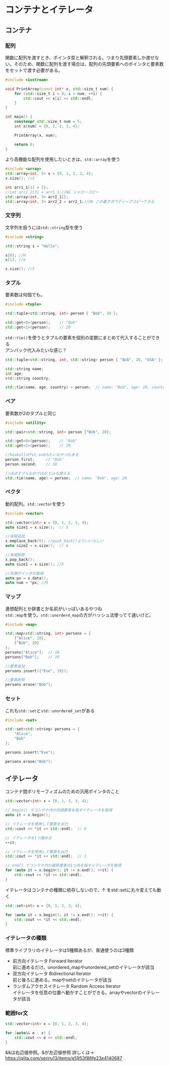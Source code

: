 # コンテナとイテレータ

## コンテナ

### 配列

関数に配列を渡すとき、ポインタ型と解釈される。つまり先頭要素しか渡せない。そのため、関数に配列を渡す場合は、配列の先頭要素へのポインタと要素数をセットで渡す必要がある。

```C++
#include <iostream>

void PrintArray(const int* x, std::size_t num) {
    for (std::size_t i = 0; i < num; ++i) {
        std::cout << x[i] << std::endl;
    }
}

int main() {
    constexpr std::size_t num = 5;
    int x[num] = {0, 1, 2, 3, 4};

    PrintArray(x, num);

    return 0;
}
```



より高機能な配列を使用したいときは、`std::array`を使う

```C++
#include <array>
std::array<int, 5> x = {0, 1, 2, 3, 4};
x.size(); //5

int arr1_1[3] = {};
//int arr1_2[3] = arr1_1;//NG シャローコピー
std::array<int, 3> arr2_1{};
std::array<int, 3> arr2_2 = arr2_1;//OK この書き方でディープコピーできる
```



### 文字列

文字列を扱うには`std::string`型を使う
```C++
#include <string>

std::string s = "Hello";

s[0]; //H
s[1]; //e

s.size(); //5
```



### タプル

要素数は何個でも。

```C++
#include <tuple>

std::tuple<std::string, int> person { "Bob", 20 };

std::get<0>(person);    // "Bob"
std::get<1>(person);    // 20
```

`std::tie()`を使うとタプルの要素を個別の変数にまとめて代入することができる  
アンパック代入みたいな感じ？
```C++
std::tuple<std::string, int, std::string> person { "Bob", 20, "USA" };

std::string name;
int age;
std::string country;

std::tie(name, age, country) = person;  // name: "Bob", age: 20, country: "USA"
```



### ペア

要素数が2のタプルと同じ
```C++
#include <utility>

std::pair<std::string, int> person {"Bob", 20};

std::get<0>(person);    // "Bob"
std::get<1>(person);    // 20

//haskellのfst,sndみたいなやつもある
person.first;     // "Bob"
person.second;    // 20

//ほぼタプルなのでstd:tieも使える
std::tie(name, age) = person;  // name: "Bob", age: 20
```



### ベクタ

動的配列。`std::vector`を使う
```C++
#include <vector>

std::vector<int> x = {0, 1, 2, 3, 4};
auto size1 = x.size();  // 5

//末尾追加
x.emplace_back(5); //push_back()よりいいらしい
auto size2 = x.size();  // 6

//末尾削除
x.pop_back();
auto size1 = x.size(); //5

//先頭ポインタの取得
auto px = x.data();
auto num = *px; //0
```



### マップ

連想配列とか辞書とか名前がいっぱいあるやつね  
`std::map`を使う。`std::unorderd_map`の方がハッシュ法使ってて速いけど。

```C++
#include <map>

std::map<std::string, int> persons = {
    {"Alice", 18},
    {"Bob", 20}
};
persons["Alice"];  // 18
persons["Bob"];    // 20

//要素追加
persons.insert({"Eve", 19});

//要素削除
persons.erase("Bob");
```



### セット

これも`std::set`と`std::unordered_set`がある
```C++
#include <set>

std::set<std::string> persons = {
    "Alice",
    "Bob"
};

persons.insert("Eve");

persons.erase("Bob");
```





## イテレータ

コンテナ間ポリモーフィズムのための汎用ポインタのこと
```C++
std::vector<int> x = {0, 1, 2, 3, 4};

// begin() でコンテナ内の先頭要素を指すイテレータを取得
auto it = x.begin();

// イテレータを使用して要素を出力
std::cout << *it << std::endl;  // 0

// イテレータを1つ進める
++it;

// イテレータを使用して要素を出力
std::cout << *it << std::endl;  // 1

// end() でコンテナ内の最終要素の1つ先を指すイテレータを取得
for (auto it = x.begin(); it != x.end(); ++it) {
    std::cout << *it << std::endl;
}
```

イテレータはコンテナの種類に依存しないので、↑ をstd::setに丸々変えても動く
```C++
std::set<int> x = {0, 1, 2, 3, 4};

for (auto it = x.begin(); it != x.end(); ++it) {
    std::cout << *it << std::endl;
}
```



### イテレータの種類

標準ライブラリのイテレータは5種類あるが、普通使うのは3種類

- 前方向イテレータ Forward Iterator  
  前に進めるだけ。unordered_mapやunordered_setのイテレータが該当
- 双方向イテレータ Bidirectional Iterator  
  前と後ろに進める。mapやsetのイテレータが該当
- ランダムアクセスイテレータ Random Access Iterator  
  イテレータを任意の位置へ動かすことができる。arrayやvectorのイテレータが該当



### 範囲for文

```C++
std::vector<int> x = {0, 1, 2, 3, 4};

for (auto&& e : x) {
    std::cout << e << std::endl;
}
```

&&は右辺値参照。&が左辺値参照
詳しくは→ https://qiita.com/seriru13/items/e5953f88fe23e4140687

